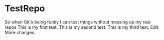 # TestRepo
So when Git's being funky I can test things without messing up my real repos
This is my first test.
This is my second test.
This is my third test.
Edit.
More changes.
